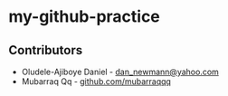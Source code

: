 # my-github-practice
## Contributors
- Oludele-Ajiboye Daniel - [dan_newmann@yahoo.com](mailto:dan_newmann@yahoo.com)  
- Mubarraq Qq - [github.com/mubarraqqq](https://github.com/mubarraqqq)
